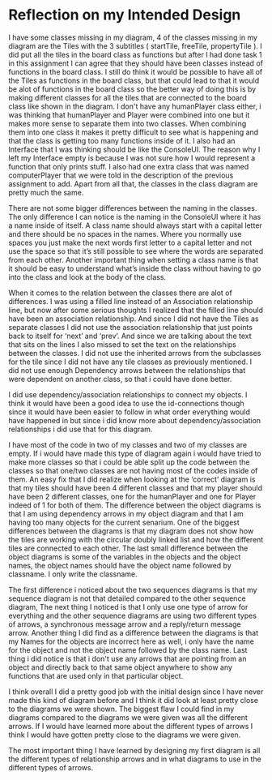 # Reflection on my Intended Design

I have some classes missing in my diagram, 4 of the classes missing in my diagram are the Tiles with the 3 subtitles ( startTile, freeTile, propertyTile ). I did put all the tiles in the board class as functions but after I had done task 1 in this assignment I can agree that they should have been classes instead of functions in the board class. I still do think it would be possible to have all of the Tiles as functions in the board class, but that could lead to that it would be alot of functions in the board class so the better way of doing this is by making different classes for all the tiles that are connected to the board class like shown in the diagram. I don't have any humanPlayer class either, i was thinking that humanPlayer and Player were combined into one but it makes more sense to separate them into two classes. When combining them into one class it makes it pretty difficult to see what is happening and that the class is getting too many functions inside of it. I also had an <User> Interface that I was thinking should be like the ConsoleUI. The reason why I left my <User> Interface empty is because I was not sure how I would represent a function that only prints stuff. I also had one extra class that was named computerPlayer that we were told in the description of the previous assignment to add. Apart from all that, the classes in the class diagram are pretty much the same.

There are not some bigger differences between the naming in the classes. The only difference I can notice is the naming in the ConsoleUI where it has a name inside of itself. A class name should always start with a capital letter and there should be no spaces in the names. Where you normally use spaces you just make the next words first letter to a capital letter and not use the space so that it’s still possible to see where the words are separated from each other. Another important thing when setting a class name is that it should be easy to understand what’s inside the class without having to go into the class and look at the body of the class.

When it comes to the relation between the classes there are alot of differences. I was using a filled line instead of an Association relationship line, but now after some serious thoughts I realized that the filled line should have been an association relationship. And since I did not have the Tiles as separate classes I did not use the association relationship that just points back to itself for ‘next’ and ‘prev’. And since we are talking about the text that sits on the lines I also missed to set the text on the relationships between the classes. I did not use the inherited arrows from the subclasses for the tile since I did not have any tile classes as previously mentioned. I did not use enough Dependency arrows between the relationships that were dependent on another class, so that i could have done better.

I did use dependency/association relationships to connect my objects. I think it would have been a good idea to use the id-connections though since it would have been easier to follow in what order everything would have happened in but since i did know more about dependency/association relationships i did use that for this diagram.

I have most of the code in two of my classes and two of my classes are empty. If i would have made this type of diagram again i would have tried to make more classes so that i could be able split up the code between the classes so that one/two classes are not having most of the codes inside of them. An easy fix that I did realize when looking at the ‘correct’ diagram is that my tiles should have been 4 different classes and that my player should have been 2 different classes, one for the humanPlayer and one for Player indeed of 1 for both of them.
The difference between the object diagrams is that I am using dependency arrows in my object diagram and that I am having too many objects for the current senarium. One of the biggest differences between the diagrams is that  my diagram does not show how the tiles are working with the circular doubly linked list and how the different tiles are connected to each other. The last small difference between the object diagrams is some of the variables in the objects and the object names, the object names should have the object name followed by classname. I only write the classname.

The first difference i noticed about the two sequences diagrams is that my sequence diagram is not that detailed compared to the other sequence diagram,
The next thing I noticed is that I only use one type of arrow for everything and the other sequence diagrams are using two different types of arrows, a synchronous message arrow and a reply/return message arrow. Another thing I did find as a difference between the diagrams is that my Names for the objects are incorrect here as well, i only have the name for the object and not the object name followed by the class name. Last thing i did notice is that i don't use any arrows that are pointing from an object and directly back to that same object anywhere to show any functions that are used only in that particular object.

I think overall I did a pretty good job with the initial design since I have never made this kind of diagram before and I think it did look at least pretty close to the diagrams we were shown. The biggest flaw I could find in my diagrams compared to the diagrams we were given was all the different arrows. If I would have learned more about the different types of arrows I think I would have gotten pretty close to the diagrams we were given.

The most important thing I have learned by designing my first diagram is all the different types of relationship arrows and in what diagrams to use in the different types of arrows.